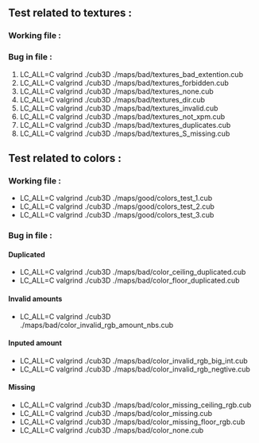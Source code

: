 
## Test related to textures : 

### Working file : 

### Bug in file : 

1.	LC_ALL=C valgrind ./cub3D ./maps/bad/textures_bad_extention.cub
2.	LC_ALL=C valgrind ./cub3D ./maps/bad/textures_forbidden.cub
3.	LC_ALL=C valgrind ./cub3D ./maps/bad/textures_none.cub
4.	LC_ALL=C valgrind ./cub3D ./maps/bad/textures_dir.cub
5.	LC_ALL=C valgrind ./cub3D ./maps/bad/textures_invalid.cub
6.	LC_ALL=C valgrind ./cub3D ./maps/bad/textures_not_xpm.cub
7.	LC_ALL=C valgrind ./cub3D ./maps/bad/textures_duplicates.cub
8.	LC_ALL=C valgrind ./cub3D ./maps/bad/textures_S_missing.cub

## Test related to colors : 

### Working file : 

-	LC_ALL=C valgrind ./cub3D ./maps/good/colors_test_1.cub
-	LC_ALL=C valgrind ./cub3D ./maps/good/colors_test_2.cub
-	LC_ALL=C valgrind ./cub3D ./maps/good/colors_test_3.cub


### Bug in file : 

#### 	Duplicated 
- LC_ALL=C valgrind ./cub3D ./maps/bad/color_ceiling_duplicated.cub
- LC_ALL=C valgrind ./cub3D ./maps/bad/color_floor_duplicated.cub

####	Invalid amounts
- LC_ALL=C valgrind ./cub3D ./maps/bad/color_invalid_rgb_amount_nbs.cub

####	Inputed amount
- LC_ALL=C valgrind ./cub3D ./maps/bad/color_invalid_rgb_big_int.cub
- LC_ALL=C valgrind ./cub3D ./maps/bad/color_invalid_rgb_negtive.cub

####	Missing 
- LC_ALL=C valgrind ./cub3D ./maps/bad/color_missing_ceiling_rgb.cub
- LC_ALL=C valgrind ./cub3D ./maps/bad/color_missing.cub
- LC_ALL=C valgrind ./cub3D ./maps/bad/color_missing_floor_rgb.cub
- LC_ALL=C valgrind ./cub3D ./maps/bad/color_none.cub